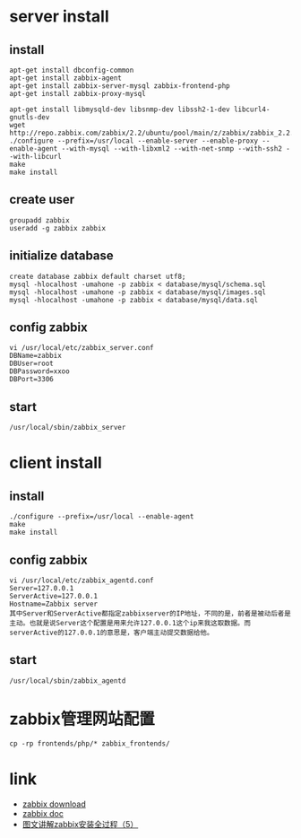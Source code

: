 # server install

## install
```shell
apt-get install dbconfig-common
apt-get install zabbix-agent
apt-get install zabbix-server-mysql zabbix-frontend-php
apt-get install zabbix-proxy-mysql

apt-get install libmysqld-dev libsnmp-dev libssh2-1-dev libcurl4-gnutls-dev
wget http://repo.zabbix.com/zabbix/2.2/ubuntu/pool/main/z/zabbix/zabbix_2.2.2.orig.tar.gz
./configure --prefix=/usr/local --enable-server --enable-proxy --enable-agent --with-mysql --with-libxml2 --with-net-snmp --with-ssh2 --with-libcurl
make
make install
```

## create user
```shell
groupadd zabbix
useradd -g zabbix zabbix
```

## initialize database
```shell
create database zabbix default charset utf8;
mysql -hlocalhost -umahone -p zabbix < database/mysql/schema.sql
mysql -hlocalhost -umahone -p zabbix < database/mysql/images.sql
mysql -hlocalhost -umahone -p zabbix < database/mysql/data.sql
```

## config zabbix
```shell
vi /usr/local/etc/zabbix_server.conf
DBName=zabbix
DBUser=root
DBPassword=xxoo
DBPort=3306
```

## start
```shell
/usr/local/sbin/zabbix_server
```

# client install

## install
```shell
./configure --prefix=/usr/local --enable-agent
make
make install
```

## config zabbix
```shell
vi /usr/local/etc/zabbix_agentd.conf
Server=127.0.0.1
ServerActive=127.0.0.1
Hostname=Zabbix server
其中Server和ServerActive都指定zabbixserver的IP地址，不同的是，前者是被动后者是主动。也就是说Server这个配置是用来允许127.0.0.1这个ip来我这取数据。而serverActive的127.0.0.1的意思是，客户端主动提交数据给他。
```

## start
```shell
/usr/local/sbin/zabbix_agentd
```

# zabbix管理网站配置
```shell
cp -rp frontends/php/* zabbix_frontends/
```

# link
- [zabbix download](http://www.zabbix.com/download.php)
- [zabbix doc](http://www.zabbix.com/documentation.php)
- [图文讲解zabbix安装全过程（5）](http://www.ttlsa.com/zabbix/install-zabbix-on-linux-5-ttlsa/)
